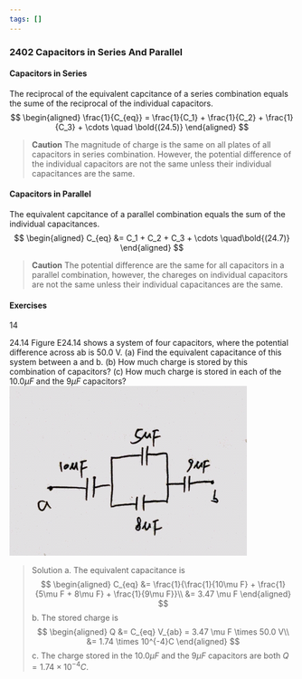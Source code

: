 ```yaml
---
tags: []
---
```


### 2402 Capacitors in Series And Parallel

#### Capacitors in Series
The reciprocal of the equivalent capcitance of a series combination equals the sume of the reciprocal of the individual capacitors.
$$
\begin{aligned}
\frac{1}{C_{eq}} = \frac{1}{C_1} + \frac{1}{C_2} + \frac{1}{C_3} + \cdots \quad \bold{(24.5)}
\end{aligned}
$$
>**Caution**
The magnitude of charge is the same on all plates of all capacitors in series combination. However, the potential difference of the individual capacitors are not the same unless their individual capacitances are the same.

#### Capacitors in Parallel
The equivalent capcitance of a parallel combination equals the sum of the individual capacitances.
$$
\begin{aligned}
C_{eq} &= C_1 + C_2 + C_3 + \cdots \quad\bold{(24.7)}
\end{aligned}
$$
>**Caution**
The potential difference are the same for all capacitors in a parallel combination, however, the chareges on individual capacitors are not the same unless their individual capacitances are the same.

#### Exercises
14

24.14 Figure E24.14 shows a system of four capacitors, where the potential difference across ab is 50.0 V. (a) Find the equivalent capacitance of this system between a and b. (b) How much charge is stored by this combination of capacitors? (c) How much charge is stored in each of the $10.0 \mu F$ and the $9 \mu F$ capacitors?
![Graph](../assets/2414.png)
>Solution
a. The equivalent capacitance is
$$
\begin{aligned}
C_{eq} &= \frac{1}{\frac{1}{10\mu F} + \frac{1}{5\mu F + 8\mu F} + \frac{1}{9\mu F}}\\
&= 3.47 \mu F
\end{aligned}
$$
b. The stored charge is
$$
\begin{aligned}
Q &= C_{eq} V_{ab} = 3.47 \mu F \times 50.0 V\\
&= 1.74 \times 10^{-4}C
\end{aligned}
$$
c. The charge stored in the $10.0 \mu F$ and the $9 \mu F$ capacitors are both $Q = 1.74 \times 10^{-4}C$.
